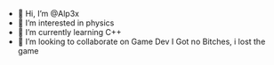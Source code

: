 - 👋 Hi, I’m @Alp3x
- 👀 I’m interested in physics
- 🌱 I’m currently learning C++
- 💞️ I’m looking to collaborate on Game Dev
I Got no Bitches, i lost the game
<!---
Alp3x/Alp3x is a ✨ special ✨ repository because its `README.md` (this file) appears on your GitHub profile.
You can click the Preview link to take a look at your changes.
